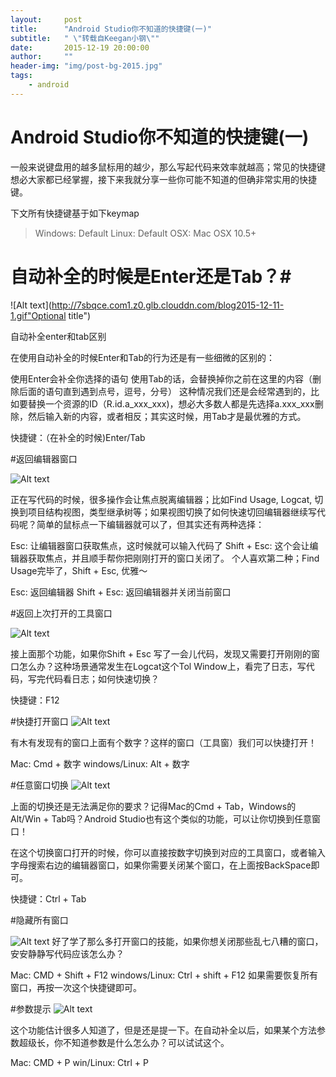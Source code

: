 ```yaml
---
layout:     post
title:      "Android Studio你不知道的快捷键(一)"
subtitle:   " \"转载自Keegan小钢\""
date:       2015-12-19 20:00:00
author:     ""
header-img: "img/post-bg-2015.jpg"
tags:
    - android
---
```



 

# Android Studio你不知道的快捷键(一)

一般来说键盘用的越多鼠标用的越少，那么写起代码来效率就越高；常见的快捷键想必大家都已经掌握，接下来我就分享一些你可能不知道的但确非常实用的快捷键。

下文所有快捷键基于如下keymap

>Windows: Default
>Linux: Default
>OSX: Mac OSX 10.5+

# 自动补全的时候是Enter还是Tab？#

![Alt text](http://7sbqce.com1.z0.glb.clouddn.com/blog2015-12-11-1.gif"Optional title")


自动补全enter和tab区别

在使用自动补全的时候Enter和Tab的行为还是有一些细微的区别的：

使用Enter会补全你选择的语句
使用Tab的话，会替换掉你之前在这里的内容（删除后面的语句直到遇到点号，逗号，分号）
这种情况我们还是会经常遇到的，比如要替换一个资源的ID（R.id.a_xxx_xxx)，想必大多数人都是先选择a.xxx_xxx删除，然后输入新的内容，或者相反；其实这时候，用Tab才是最优雅的方式。

快捷键：（在补全的时候)Enter/Tab

#返回编辑器窗口

![Alt text](http://7sbqce.com1.z0.glb.clouddn.com/blog2015-12-11-2.gif "Optional title")

正在写代码的时候，很多操作会让焦点脱离编辑器；比如Find Usage, Logcat, 切换到项目结构视图，类型继承树等；如果视图切换了如何快速切回编辑器继续写代码呢？简单的鼠标点一下编辑器就可以了，但其实还有两种选择：

Esc: 让编辑器窗口获取焦点，这时候就可以输入代码了
Shift + Esc: 这个会让编辑器获取焦点，并且顺手帮你把刚刚打开的窗口关闭了。
个人喜欢第二种；Find Usage完毕了，Shift + Esc, 优雅～

Esc: 返回编辑器
Shift + Esc: 返回编辑器并关闭当前窗口

#返回上次打开的工具窗口

![Alt text](http://7sbqce.com1.z0.glb.clouddn.com/blog2015-12-11-3.gif "Optional title")

接上面那个功能，如果你Shift + Esc 写了一会儿代码，发现又需要打开刚刚的窗口怎么办？这种场景通常发生在Logcat这个Tol Window上，看完了日志，写代码，写完代码看日志；如何快速切换？

快捷键：F12

#快捷打开窗口
![Alt text](http://7sbqce.com1.z0.glb.clouddn.com/blog2015-12-11-4.gif "Optional title")

有木有发现有的窗口上面有个数字？这样的窗口（工具窗）我们可以快捷打开！

Mac: Cmd + 数字
windows/Linux: Alt + 数字

#任意窗口切换
![Alt text](http://7sbqce.com1.z0.glb.clouddn.com/blog2015-12-11-5.gif "Optional title")

上面的切换还是无法满足你的要求？记得Mac的Cmd + Tab，Windows的Alt/Win + Tab吗？Android Studio也有这个类似的功能，可以让你切换到任意窗口！

在这个切换窗口打开的时候，你可以直接按数字切换到对应的工具窗口，或者输入字母搜索右边的编辑器窗口，如果你需要关闭某个窗口，在上面按BackSpace即可。

快捷键：Ctrl + Tab

#隐藏所有窗口

![Alt text](http://7sbqce.com1.z0.glb.clouddn.com/blog2015-12-11-6.gif "Optional title")
好了学了那么多打开窗口的技能，如果你想关闭那些乱七八糟的窗口，安安静静写代码应该怎么办？

Mac: CMD + Shift + F12
windows/Linux: Ctrl + shift + F12
如果需要恢复所有窗口，再按一次这个快捷键即可。

#参数提示
![Alt text](http://7sbqce.com1.z0.glb.clouddn.com/blog2015-12-11-7.gif "Optional title")

这个功能估计很多人知道了，但是还是提一下。在自动补全以后，如果某个方法参数超级长，你不知道参数是什么怎么办？可以试试这个。

Mac: CMD + P
win/Linux: Ctrl + P